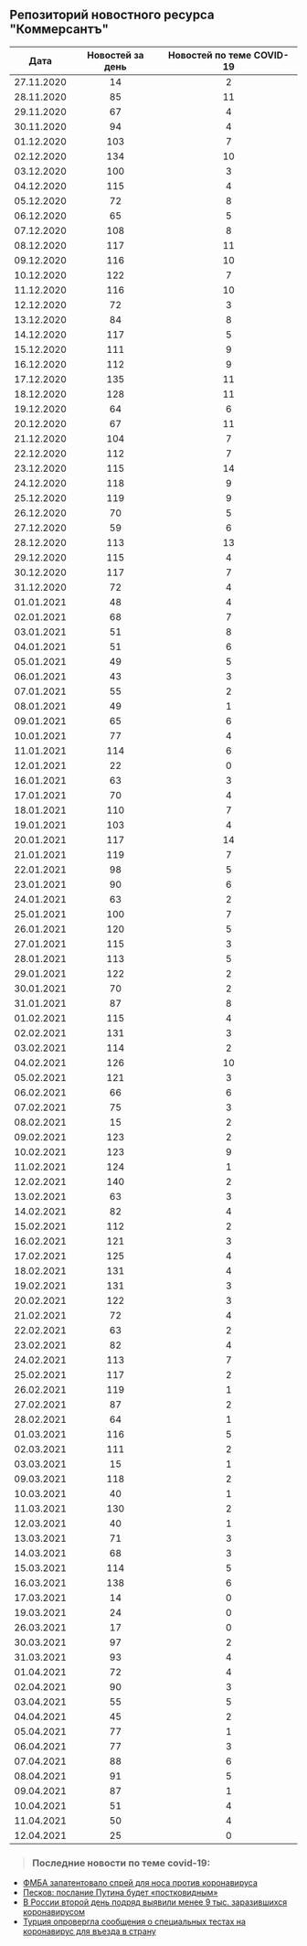 ## Репозиторий новостного ресурса "Коммерсантъ"
Дата| Новостей за день| Новостей по теме COVID-19
------- | :-----: | :-----: 
27.11.2020 | 14 | 2 
28.11.2020 | 85 | 11 
29.11.2020 | 67 | 4 
30.11.2020 | 94 | 4 
01.12.2020 | 103 | 7 
02.12.2020 | 134 | 10 
03.12.2020 | 100 | 3 
04.12.2020 | 115 | 4 
05.12.2020 | 72 | 8 
06.12.2020 | 65 | 5 
07.12.2020 | 108 | 8 
08.12.2020 | 117 | 11 
09.12.2020 | 116 | 10 
10.12.2020 | 122 | 7 
11.12.2020 | 116 | 10 
12.12.2020 | 72 | 3 
13.12.2020 | 84 | 8 
14.12.2020 | 117 | 5 
15.12.2020 | 111 | 9 
16.12.2020 | 112 | 9 
17.12.2020 | 135 | 11 
18.12.2020 | 128 | 11 
19.12.2020 | 64 | 6 
20.12.2020 | 67 | 11 
21.12.2020 | 104 | 7 
22.12.2020 | 112 | 7 
23.12.2020 | 115 | 14 
24.12.2020 | 118 | 9 
25.12.2020 | 119 | 9 
26.12.2020 | 70 | 5 
27.12.2020 | 59 | 6 
28.12.2020 | 113 | 13 
29.12.2020 | 115 | 4 
30.12.2020 | 117 | 7 
31.12.2020 | 72 | 4 
01.01.2021 | 48 | 4 
02.01.2021 | 68 | 7 
03.01.2021 | 51 | 8 
04.01.2021 | 51 | 6 
05.01.2021 | 49 | 5 
06.01.2021 | 43 | 3 
07.01.2021 | 55 | 2 
08.01.2021 | 49 | 1 
09.01.2021 | 65 | 6 
10.01.2021 | 77 | 4 
11.01.2021 | 114 | 6 
12.01.2021 | 22 | 0 
16.01.2021 | 63 | 3 
17.01.2021 | 70 | 4 
18.01.2021 | 110 | 7 
19.01.2021 | 103 | 4 
20.01.2021 | 117 | 14 
21.01.2021 | 119 | 7 
22.01.2021 | 98 | 5 
23.01.2021 | 90 | 6 
24.01.2021 | 63 | 2 
25.01.2021 | 100 | 7 
26.01.2021 | 120 | 5 
27.01.2021 | 115 | 3 
28.01.2021 | 113 | 5 
29.01.2021 | 122 | 2 
30.01.2021 | 70 | 2 
31.01.2021 | 87 | 8 
01.02.2021 | 115 | 4 
02.02.2021 | 131 | 3 
03.02.2021 | 114 | 2 
04.02.2021 | 126 | 10 
05.02.2021 | 121 | 3 
06.02.2021 | 66 | 6 
07.02.2021 | 75 | 3 
08.02.2021 | 15 | 2 
09.02.2021 | 123 | 2 
10.02.2021 | 123 | 9 
11.02.2021 | 124 | 1 
12.02.2021 | 140 | 2 
13.02.2021 | 63 | 3 
14.02.2021 | 82 | 4 
15.02.2021 | 112 | 2 
16.02.2021 | 121 | 3 
17.02.2021 | 125 | 4 
18.02.2021 | 131 | 4 
19.02.2021 | 131 | 3 
20.02.2021 | 122 | 3 
21.02.2021 | 72 | 4 
22.02.2021 | 63 | 2 
23.02.2021 | 82 | 4 
24.02.2021 | 113 | 7 
25.02.2021 | 117 | 2 
26.02.2021 | 119 | 1 
27.02.2021 | 87 | 2 
28.02.2021 | 64 | 1 
01.03.2021 | 116 | 5 
02.03.2021 | 111 | 2 
03.03.2021 | 15 | 1 
09.03.2021 | 118 | 2 
10.03.2021 | 40 | 1 
11.03.2021 | 130 | 2 
12.03.2021 | 40 | 1 
13.03.2021 | 71 | 3 
14.03.2021 | 68 | 3 
15.03.2021 | 114 | 5 
16.03.2021 | 138 | 6 
17.03.2021 | 14 | 0 
19.03.2021 | 24 | 0 
26.03.2021 | 17 | 0 
30.03.2021 | 97 | 2 
31.03.2021 | 93 | 4 
01.04.2021 | 72 | 4 
02.04.2021 | 90 | 3 
03.04.2021 | 55 | 5 
04.04.2021 | 45 | 2 
05.04.2021 | 77 | 1 
06.04.2021 | 77 | 3 
07.04.2021 | 88 | 6 
08.04.2021 | 91 | 5 
09.04.2021 | 87 | 1 
10.04.2021 | 51 | 4 
11.04.2021 | 50 | 4 
12.04.2021 | 25 | 0 

> ### Последние новости по теме covid-19:
+ [ФМБА запатентовало спрей для носа против коронавируса](https://www.kommersant.ru/doc/4770375)
+ [Песков: послание Путина будет «постковидным»](https://www.kommersant.ru/doc/4770373)
+ [В России второй день подряд выявили менее 9 тыс. заразившихся коронавирусом](https://www.kommersant.ru/doc/4770337)
+ [Турция опровергла сообщения о специальных тестах на коронавирус для въезда в страну](https://www.kommersant.ru/doc/4770292)
